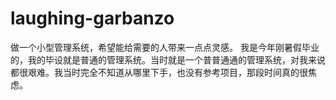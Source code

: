 # laughing-garbanzo
做一个小型管理系统，希望能给需要的人带来一点点灵感。
我是今年刚暑假毕业的，我的毕设就是普通的管理系统。当时就是一个普普通通的管理系统，对我来说都很艰难。我当时完全不知道从哪里下手，也没有参考项目，那段时间真的很焦虑。
